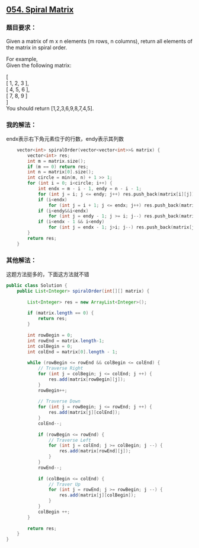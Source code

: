 ## [054. Spiral Matrix](https://leetcode.com/problems/spiral-matrix/#/description)
### 题目要求：
Given a matrix of m x n elements (m rows, n columns), return all elements of the matrix in spiral order.

For example,<br>
Given the following matrix:

[<br>
 [ 1, 2, 3 ],<br>
 [ 4, 5, 6 ],<br>
 [ 7, 8, 9 ]<br>
]<br>
You should return [1,2,3,6,9,8,7,4,5].
### 我的解法：
endx表示右下角元素位于的行数，endy表示其列数
```c
	vector<int> spiralOrder(vector<vector<int>>& matrix) {
		vector<int> res;
		int m = matrix.size();
		if (m == 0) return res;
		int n = matrix[0].size();
		int circle = min(m, n) + 1 >> 1;
		for (int i = 0; i<circle; i++) {
			int endx = m - i - 1, endy = n - i - 1;
			for (int j = i; j <= endy; j++) res.push_back(matrix[i][j]);
			if (i<endx)
				for (int j = i + 1; j <= endx; j++) res.push_back(matrix[j][endy]);
			if (i<endy&&i<endx)
				for (int j = endy - 1; j >= i; j--) res.push_back(matrix[endx][j]);
			if (i<endx - 1 && i<endy)
				for (int j = endx - 1; j>i; j--) res.push_back(matrix[j][i]);
		}
		return res;
	}
```
### 其他解法：
这题方法挺多的，下面这方法就不错
```Java
public class Solution {
    public List<Integer> spiralOrder(int[][] matrix) {
        
        List<Integer> res = new ArrayList<Integer>();
        
        if (matrix.length == 0) {
            return res;
        }
        
        int rowBegin = 0;
        int rowEnd = matrix.length-1;
        int colBegin = 0;
        int colEnd = matrix[0].length - 1;
        
        while (rowBegin <= rowEnd && colBegin <= colEnd) {
            // Traverse Right
            for (int j = colBegin; j <= colEnd; j ++) {
                res.add(matrix[rowBegin][j]);
            }
            rowBegin++;
            
            // Traverse Down
            for (int j = rowBegin; j <= rowEnd; j ++) {
                res.add(matrix[j][colEnd]);
            }
            colEnd--;
            
            if (rowBegin <= rowEnd) {
                // Traverse Left
                for (int j = colEnd; j >= colBegin; j --) {
                    res.add(matrix[rowEnd][j]);
                }
            }
            rowEnd--;
            
            if (colBegin <= colEnd) {
                // Traver Up
                for (int j = rowEnd; j >= rowBegin; j --) {
                    res.add(matrix[j][colBegin]);
                }
            }
            colBegin ++;
        }
        
        return res;
    }
}
```

